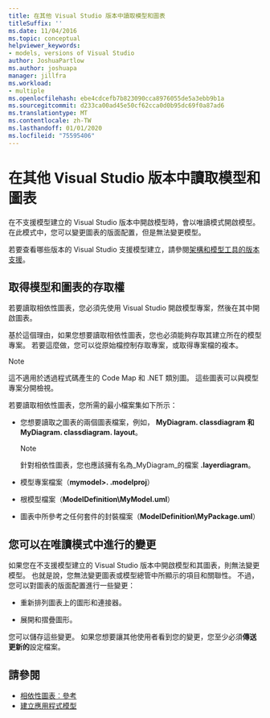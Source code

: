 ```yaml
---
title: 在其他 Visual Studio 版本中讀取模型和圖表
titleSuffix: ''
ms.date: 11/04/2016
ms.topic: conceptual
helpviewer_keywords:
- models, versions of Visual Studio
author: JoshuaPartlow
ms.author: joshuapa
manager: jillfra
ms.workload:
- multiple
ms.openlocfilehash: ebe4cdcefb7b823090cca8976055de5a3ebb9b1a
ms.sourcegitcommit: d233ca00ad45e50cf62cca0d0b95dc69f0a87ad6
ms.translationtype: MT
ms.contentlocale: zh-TW
ms.lasthandoff: 01/01/2020
ms.locfileid: "75595406"
---
```

# <a name="read-models-and-diagrams-in-other-visual-studio-editions"></a>在其他 Visual Studio 版本中讀取模型和圖表

在不支援模型建立的 Visual Studio 版本中開啟模型時，會以唯讀模式開啟模型。 在此模式中，您可以變更圖表的版面配置，但是無法變更模型。

若要查看哪些版本的 Visual Studio 支援模型建立，請參閱[架構和模型工具的版本支援](../modeling/what-s-new-for-design-in-visual-studio.md#VersionSupport)。

## <a name="obtaining-access-to-a-model-and-diagrams"></a>取得模型和圖表的存取權

若要讀取相依性圖表，您必須先使用 Visual Studio 開啟模型專案，然後在其中開啟圖表。

基於這個理由，如果您想要讀取相依性圖表，您也必須能夠存取其建立所在的模型專案。 若要這麼做，您可以從原始檔控制存取專案，或取得專案檔的複本。

> [!NOTE]
> 這不適用於透過程式碼產生的 Code Map 和 .NET 類別圖。 這些圖表可以與模型專案分開檢視。

若要讀取相依性圖表，您所需的最小檔案集如下所示：

- 您想要讀取之圖表的兩個圖表檔案，例如， **MyDiagram. classdiagram 和 MyDiagram. classdiagram. layout**。

    > [!NOTE]
    > 針對相依性圖表，您也應該擁有名為_MyDiagram_的檔案 **.layerdiagram**。

- 模型專案檔案（**mymodel>. .modelproj**）

- 根模型檔案（**ModelDefinition\MyModel.uml**）

- 圖表中所參考之任何套件的封裝檔案（**ModelDefinition\MyPackage.uml**）

## <a name="changes-that-you-can-make-in-read-only-mode"></a>您可以在唯讀模式中進行的變更

如果您在不支援模型建立的 Visual Studio 版本中開啟模型和其圖表，則無法變更模型。 也就是說，您無法變更圖表或模型總管中所顯示的項目和關聯性。 不過，您可以對圖表的版面配置進行一些變更：

- 重新排列圖表上的圖形和連接器。

- 展開和摺疊圖形。

您可以儲存這些變更。 如果您想要讓其他使用者看到您的變更，您至少必須**傳送更新的**設定檔案。

## <a name="see-also"></a>請參閱

- [相依性圖表︰參考](../modeling/layer-diagrams-reference.md)
- [建立應用程式模型](../modeling/create-models-for-your-app.md)
